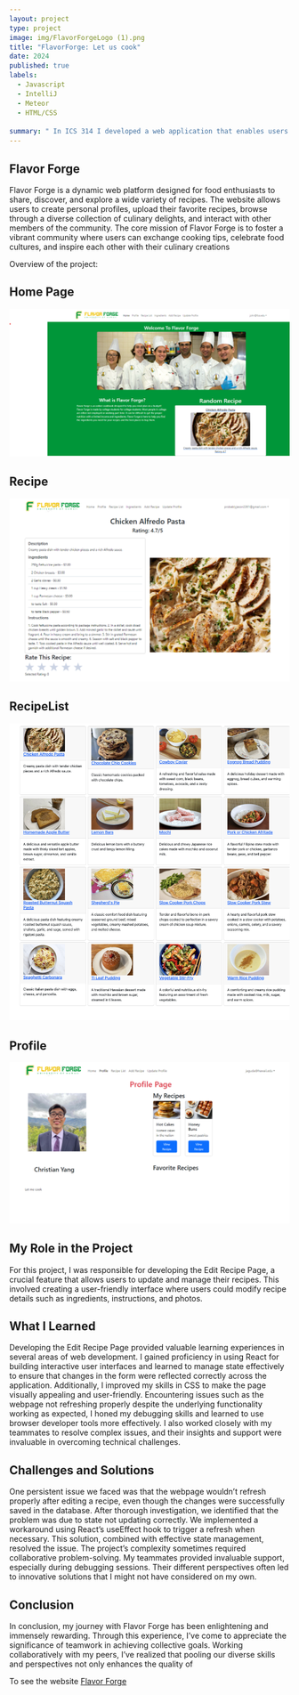 ```yaml
---
layout: project
type: project
image: img/FlavorForgeLogo (1).png
title: "FlavorForge: Let us cook"
date: 2024
published: true
labels:
  - Javascript
  - IntelliJ
  - Meteor
  - HTML/CSS

summary: " In ICS 314 I developed a web application that enables users to find, share, and post recipes based on their needs."
---
```


## Flavor Forge
Flavor Forge is a dynamic web platform designed for food enthusiasts to share, discover, and explore a wide variety of recipes. The website allows users to create personal profiles, upload their favorite recipes, browse through a diverse collection of culinary delights, and interact with other members of the community. The core mission of Flavor Forge is to foster a vibrant community where users can exchange cooking tips, celebrate food cultures, and inspire each other with their culinary creations

Overview of the project:

## Home Page
<img class="img-fluid" src="../img/homepage.jpg">

## Recipe
<img class="img-fluid" src="../img/recipepage.jpg">

## RecipeList
<img class="img-fluid" src="../img/recipelistpage.jpg">

## Profile
<img class="img-fluid" src="../img/profile-page.jpg">

## My Role in the Project
For this project, I was responsible for developing the Edit Recipe Page, a crucial feature that allows users to update and manage their recipes. This involved creating a user-friendly interface where users could modify recipe details such as ingredients, instructions, and photos.

## What I Learned
Developing the Edit Recipe Page provided valuable learning experiences in several areas of web development. I gained proficiency in using React for building interactive user interfaces and learned to manage state effectively to ensure that changes in the form were reflected correctly across the application. Additionally, I improved my skills in CSS to make the page visually appealing and user-friendly. Encountering issues such as the webpage not refreshing properly despite the underlying functionality working as expected, I honed my debugging skills and learned to use browser developer tools more effectively. I also worked closely with my teammates to resolve complex issues, and their insights and support were invaluable in overcoming technical challenges.

## Challenges and Solutions
One persistent issue we faced was that the webpage wouldn’t refresh properly after editing a recipe, even though the changes were successfully saved in the database. After thorough investigation, we identified that the problem was due to state not updating correctly. We implemented a workaround using React’s useEffect hook to trigger a refresh when necessary. This solution, combined with effective state management, resolved the issue. The project’s complexity sometimes required collaborative problem-solving. My teammates provided invaluable support, especially during debugging sessions. Their different perspectives often led to innovative solutions that I might not have considered on my own.

## Conclusion
In conclusion, my journey with Flavor Forge has been enlightening and immensely rewarding. Through this experience, I’ve come to appreciate the significance of teamwork in achieving collective goals. Working collaboratively with my peers, I’ve realized that pooling our diverse skills and perspectives not only enhances the quality of 

To see the website [Flavor Forge](https://flavor-forge.github.io/)
